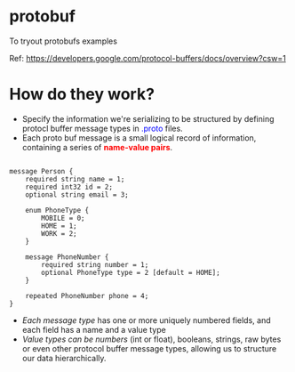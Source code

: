 # protobuf
To tryout protobufs examples


Ref: https://developers.google.com/protocol-buffers/docs/overview?csw=1

# How do they work?
<ul>
<li>Specify the information we're serializing to be structured by defining protocl buffer message types in <span style="color:blue">.proto</span> files.</li>
<li>Each proto buf message is a small logical record of information, containing a series of <strong style="color: red">name-value pairs</strong>.</li>
</ul>

<pre><code>
message Person {
    required string name = 1;
    required int32 id = 2;
    optional string email = 3;

    enum PhoneType {
        MOBILE = 0;
        HOME = 1;
        WORK = 2;
    }

    message PhoneNumber {
        required string number = 1;
        optional PhoneType type = 2 [default = HOME];
    }

    repeated PhoneNumber phone = 4;
}
</code></pre>

* <em>Each message type</em> has one or more uniquely numbered fields, and each field has a name and a value type
* <em>Value types can be numbers</em> (int or float), booleans, strings, raw bytes or even other protocol buffer message types, allowing us to structure our data hierarchically.